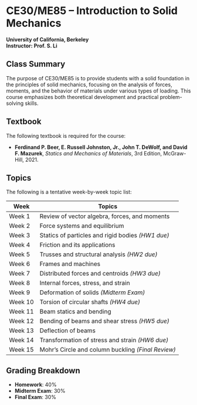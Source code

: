 # CE30/ME85 – Introduction to Solid Mechanics
**University of California, Berkeley**  
**Instructor: Prof. S. Li**

## Class Summary
The purpose of CE30/ME85 is to provide students with a solid foundation in the principles of solid mechanics, focusing on the analysis of forces, moments, and the behavior of materials under various types of loading. This course emphasizes both theoretical development and practical problem-solving skills.

## Textbook
The following textbook is required for the course:
- **Ferdinand P. Beer, E. Russell Johnston, Jr., John T. DeWolf, and David F. Mazurek**, *Statics and Mechanics of Materials*, 3rd Edition, McGraw-Hill, 2021.

## Topics

The following is a tentative week-by-week topic list:

| **Week** | **Topics**                                                        |
|----------|--------------------------------------------------------------------|
| Week 1   | Review of vector algebra, forces, and moments                      |
| Week 2   | Force systems and equilibrium                                      |
| Week 3   | Statics of particles and rigid bodies *(HW1 due)*                  |
| Week 4   | Friction and its applications                                      |
| Week 5   | Trusses and structural analysis *(HW2 due)*                        |
| Week 6   | Frames and machines                                                |
| Week 7   | Distributed forces and centroids *(HW3 due)*                       |
| Week 8   | Internal forces, stress, and strain                                |
| Week 9   | Deformation of solids *(Midterm Exam)*                             |
| Week 10  | Torsion of circular shafts *(HW4 due)*                             |
| Week 11  | Beam statics and bending                                           |
| Week 12  | Bending of beams and shear stress *(HW5 due)*                      |
| Week 13  | Deflection of beams                                                |
| Week 14  | Transformation of stress and strain *(HW6 due)*                    |
| Week 15  | Mohr’s Circle and column buckling *(Final Review)*                 |

## Grading Breakdown
- **Homework**: 40%
- **Midterm Exam**: 30%
- **Final Exam**: 30%
